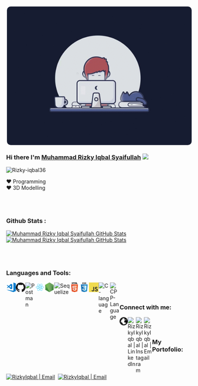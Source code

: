 <p align="center"><img align="center" style="border-radius:10px" alt="GIF" src="https://raw.githubusercontent.com/devSouvik/devSouvik/master/gif2.gif.gif" width="500"/>
</p>

### Hi there I'm [Muhammad Rizky Iqbal Syaifullah](https://rizky-iqbal.netlify.app/) <img src="https://github.com/souvikguria98/souvikguria98/blob/master/Hi.gif" width="25">
<img src="https://komarev.com/ghpvc/?username=Rizky-iqbal36" alt="Rizky-iqbal36" />
<div>
 <p>
  ❤️ Programming <br />
  ❤️ 3D Modelling <br />
</p>
</div>

<br />
<br />

### Github Stats :

[![Muhammad Rizky Iqbal Syaifullah GitHub Stats](https://github-readme-stats.vercel.app/api/top-langs/?username=Rizky-Iqbal36&layout=compact&show_icons=true&theme=radical)](https://github.com/Rizky-Iqbal36) 
[![Muhammad Rizky Iqbal Syaifullah GitHub Stats](https://github-readme-stats.vercel.app/api?username=Rizky-Iqbal36&show_icons=true&count_private=true&include_all_commits=true&theme=radical)](https://github.com/Rizky-Iqbal36)

<br />
<br />

### Languages and Tools:

<img align="left" alt="Visual Studio Code" width="26px" src="https://raw.githubusercontent.com/github/explore/80688e429a7d4ef2fca1e82350fe8e3517d3494d/topics/visual-studio-code/visual-studio-code.png" />
<img align="left" alt="GitHub" width="26px" src="https://raw.githubusercontent.com/github/explore/78df643247d429f6cc873026c0622819ad797942/topics/github/github.png" />
<img align="left" alt="Postman" width="26px" src="https://res.cloudinary.com/rizkyiqbal/image/upload/v1605676884/postman-logo_i8odqv.png" />
<img align="left" alt="React" width="26px" src="https://raw.githubusercontent.com/github/explore/80688e429a7d4ef2fca1e82350fe8e3517d3494d/topics/react/react.png" />
<img align="left" alt="Node.js" width="26px" src="https://raw.githubusercontent.com/github/explore/80688e429a7d4ef2fca1e82350fe8e3517d3494d/topics/nodejs/nodejs.png" />
<img align="left" alt="Sequelize" width="42px" src="https://res.cloudinary.com/rizkyiqbal/image/upload/v1605677216/sequelize_ekerhb.png" />
<img align="left" alt="HTML5" width="26px" src="https://raw.githubusercontent.com/github/explore/80688e429a7d4ef2fca1e82350fe8e3517d3494d/topics/html/html.png" />
<img align="left" alt="CSS3" width="26px" src="https://raw.githubusercontent.com/github/explore/80688e429a7d4ef2fca1e82350fe8e3517d3494d/topics/css/css.png" />
<img align="left" alt="JavaScript" width="26px" src="https://raw.githubusercontent.com/github/explore/80688e429a7d4ef2fca1e82350fe8e3517d3494d/topics/javascript/javascript.png" />
<img align="left" alt="C-language" width="31px" src="https://res.cloudinary.com/rizkyiqbal/image/upload/v1605676884/c-programming_aeb7ba.png" />
<img align="left" alt="CPP-Language" width="26px" src="https://res.cloudinary.com/rizkyiqbal/image/upload/v1605676884/C__Logo_q1vcei.png" />

<br />
<br />

### Connect with me:

[<img align="left" alt="RizkyIqbal.com" width="22px" src="https://raw.githubusercontent.com/iconic/open-iconic/master/svg/globe.svg" />][website]
[<img align="left" alt="RizkyIqbal | LinkedIn" width="22px" src="https://cdn.jsdelivr.net/npm/simple-icons@v3/icons/linkedin.svg" />][linkedin]
[<img align="left" alt="RizkyIqbal | Instagram" width="22px" src="https://cdn.jsdelivr.net/npm/simple-icons@v3/icons/instagram.svg" />][instagram]
[<img align="left" alt="RizkyIqbal | Email" width="22px" src="https://res.cloudinary.com/rizkyiqbal/image/upload/v1605679318/email_m2e4xb.png" />][email]

<br />
<br />

### My Portofolio:

 &nbsp;[<img align="center" alt="RizkyIqbal | Email" width="75px" src="https://res.cloudinary.com/rizkyiqbal/image/upload/v1605679548/Library_Project/Icon_erx5br.png" />][library]
 &nbsp;[<img align="center" alt="RizkyIqbal | Email" width="75px" src="https://res.cloudinary.com/rizkyiqbal/image/upload/v1605679949/Literature_Project/Icon_ibjqhs.png" />][literature]

[instagram]: https://www.instagram.com/rizki_iqbal48
[linkedin]: https://www.linkedin.com/in/rizki-iqbal
[website]: https://rizky-iqbal.netlify.app
[email]: mailto:rizkiiqbal36@gmail.com

[library]: https://library-qq36.netlify.app
[literature]: https://literature-qq36.netlify.app

